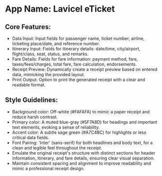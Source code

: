 # **App Name**: Lavicel eTicket

## Core Features:

- Data Input: Input fields for passenger name, ticket number, airline, ticketing place/date, and reference number.
- Itinerary Input: Fields for itinerary details: date/time, city/airport, flight/class, seat, status, and remarks.
- Fare Details: Fields for fare information: payment method, fare, taxes/fees/charges, total fare, fare calculation, endorsements.
- Receipt Preview: Dynamically create a receipt preview based on entered data, mimicking the provided layout.
- Print Output: Option to print the generated receipt with a clear and readable format.

## Style Guidelines:

- Background color: Off-white (#FAFAFA) to mimic a paper receipt and reduce harsh contrast.
- Primary color: A muted blue-gray (#5F7A8D) for headings and important text elements, evoking a sense of reliability.
- Accent color: A subtle sage green (#A7C4BC) for highlights or less critical data fields.
- Font Pairing: 'Inter' (sans-serif) for both headlines and body text, for a clean and legible feel throughout the receipt.
- Emulate the original receipt's structure with distinct sections for header information, itinerary, and fare details, ensuring clear visual separation.
- Maintain consistent spacing and alignment to improve readability and mimic a professional receipt design.